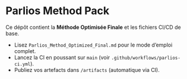 # Parlios Method Pack
Ce dépôt contient la **Méthode Optimisée Finale** et les fichiers CI/CD de base.
- Lisez `Parlios_Method_Optimized_Final.md` pour le mode d’emploi complet.
- Lancez la CI en poussant sur `main` (voir `.github/workflows/parlios-ci.yml`).
- Publiez vos artefacts dans `/artifacts` (automatique via CI).
